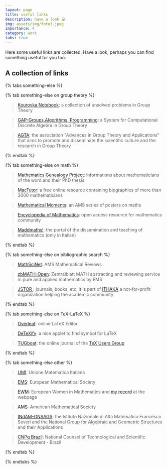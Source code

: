 ```yaml
---
layout: page
title: useful links
description: have a look 😀
img: assets/img/foto3.jpeg
importance: 4
category: work
tabs: true
---
```


Here some useful links are collected. Have a look, perhaps you can find something useful for you too. <i class="fa-solid fa-link">‌</i>


## A collection of links

{% tabs something-else %}

{% tab something-else on group theory %}

> [Kourovka Notebook](https://kourovka-notebook.org): a collection of unsolved problems in Group Theory

> [GAP-Groups,Algorithms, Programming](https://www.gap-system.org): a System for Computational Discrete Algebra in Group Theory

> [AGTA](https://www.advgrouptheory.com/index.php): the association "Advances in Group Theory and Applications” that aims to promote and disseminate the scientific culture and the research in Group Theory

{% endtab %}

{% tab something-else on math %}

> [Mathematics Genealogy Project](http://genealogy.math.ndsu.nodak.edu/): informations about mathematicians of the word and their PhD thesis 

> [MacTutor](https://mathshistory.st-andrews.ac.uk): a free online resource containing biographies of more than 3000 
mathematicians

> [Mathematical Moments](http://www.ams.org/samplings/mathmoments/mathmoments): an AMS series of posters on maths

> [Encyclopedia of Mathematics](http://www.encyclopediaofmath.org/index.php/Main_Page): open access resource for mathematics community

> [Maddmaths!](https://maddmaths.simai.eu): the portal of the dissemination and teaching of mathematics (only in Italian)


{% endtab %}

{% tab something-else on bibliographic search %}

> [MathSciNet](http://www.ams.org/mathscinet/): AMS Mathematical Reviews

> [zbMATH-Open](http://zbmath.org/): Zentralblatt MATH abstracting and reviewing service in pure and applied mathematics by EMS

> [JSTOR ](https://www.jstor.org): journals, books, etc, it is part of [ITHAKA](https://www.ithaka.org) a not-for-profit organization helping the academic community

{% endtab %}

{% tab something-else on TeX-LaTeX %}

> [Overleaf](https://it.overleaf.com/): online LaTeX Editor

> [DeTeXify](http://detexify.kirelabs.org/classify.html): a nice applet to find symbol for LaTeX

> [TUGboat](http://www.tug.org/TUGboat/contents.html): the online journal of the [TeX Users Group](https://www.tug.org)

{% endtab %}

{% tab something-else other %}
> [UMI](https://umi.dm.unibo.it/): Unione Matematica Italiana

> [EMS](http://www.euro-math-soc.eu/): European Mathematical Society

> [EWM](https://www.europeanwomeninmaths.org/): European Women in Mathematics and [my record](https://www.europeanwomeninmaths.org/profile/cristina-acciarri/) at the webpage 

> [AMS](http://www.ams.org/home/page): American Mathematical Society

> [INdAM-GNSAGA](https://www.altamatematica.it/gnsaga/): the Istituto Nazionale di Alta Matematica Francesco Severi and the National Group for Algebraic and Geometric Structures and their Applications

> [CNPq Brazil](http://www.cnpq.br/): National Counsel of Technological and Scientific Development - Brazil

{% endtab %}

{% endtabs %}